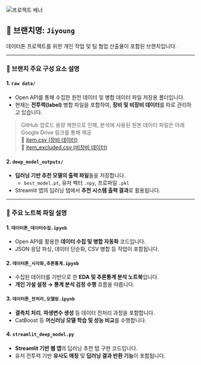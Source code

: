 ![프로젝트 배너](https://file.nexon.com/NxFile/download/FileDownloader.aspx?oidFile=5485424096059594172)

## 📌 브랜치명: `Jiyoung`

데이터톤 프로젝트를 위한 개인 작업 및 팀 협업 산출물이 포함된 브랜치입니다.  

---

### 📁 브랜치 주요 구성 요소 설명

#### 1. `raw data/`
- Open API를 통해 수집한 원천 데이터 및 병합 데이터 파일 저장용 폴더입니다.
- 현재는 **전투력(label)** 병합 파일을 포함하여, **장비 및 비장비 데이터**를 따로 관리하고 있습니다.
> GitHub 업로드 용량 제한으로 인해, 분석에 사용된 원본 데이터 파일은 아래 Google Drive 링크를 통해 제공 <br>
> 📎 [item.csv (장비 데이터)](https://drive.google.com/uc?id=18Y214mowoIR8UISv-wui5ip1Sl312SKE&export=download) <br>
> 📎 [item_excluded.csv (비장비 데이터)](https://drive.google.com/uc?id=11HiId8jSasvIXEZVVkJxOqPvzgzS75wK&export=download) 

#### 2. `deep_model_outputs/`
- **딥러닝 기반 추천 모델의 출력 파일**들을 저장합니다.
  - `best_model.pt`, 유저 벡터 `.npy`, 프로파일 `.pkl`
- Streamlit 앱의 딥러닝 탭에서 **추천 시스템 출력 결과**로 활용됩니다.

---

### 📘 주요 노트북 파일 설명

#### 1. `데이터톤_데이터수집.ipynb`
- Open API를 활용한 **데이터 수집 및 병합 자동화** 코드입니다.
- JSON 응답 파싱, 데이터 단순화, CSV 병합 등 작업이 포함됩니다.

#### 2. `데이터톤_시각화,추론통계.ipynb`
- 수집된 데이터를 기반으로 한 **EDA 및 추론통계 분석 노트북**입니다.
- **개인 가설 설정 → 통계 분석 검정 수행** 흐름을 따릅니다.

#### 3. `데이터톤_전처리,모델링.ipynb`
- **결측치 처리**, **파생변수 생성** 등 데이터 전처리 과정을 포함합니다.
- CatBoost 등 **머신러닝 모델 학습 및 성능 비교**를 수행합니다.

#### 4. `streamlit_deep_model.py`
- **Streamlit 기반 웹 앱**의 딥러닝 추천 탭 구현 코드입니다.
- 유저 전투력 기반 **유사도 매칭** 및 **딥러닝 결과 반환 기능**이 포함됩니다.
